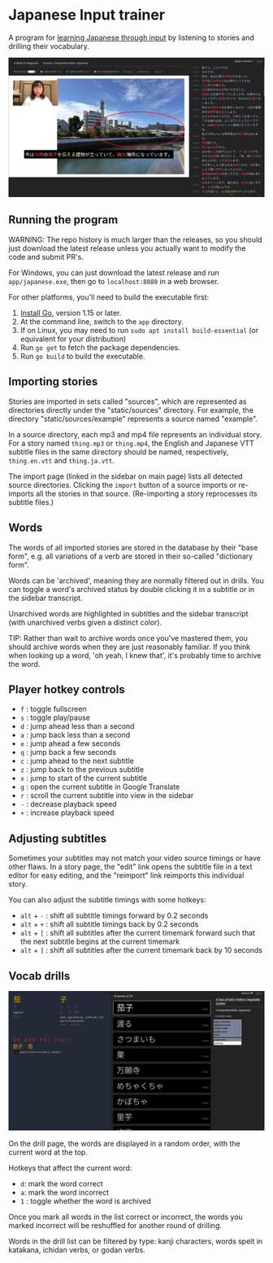 # Japanese Input trainer

A program for [learning Japanese through input](input.md) by listening to stories and drilling their vocabulary.

![](./images/story.jpg)

## Running the program

WARNING: The repo history is much larger than the releases, so you should just download the latest release unless you actually want to modify the code and submit PR's.

For Windows, you can just download the latest release and run `app/japanese.exe`, then go to `localhost:8080` in a web browser.

For other platforms, you'll need to build the executable first:

1. [Install Go](https://go.dev/doc/install), version 1.15 or later.
1. At the command line, switch to the `app` directory.
1. If on Linux, you may need to run `sudo apt install build-essential` (or equivalent for your distribution)
1. Run `go get` to fetch the package dependencies.
1. Run `go build` to build the executable.

## Importing stories

Stories are imported in sets called "sources", which are represented as directories directly under the "static/sources" directory. For example, the directory "static/sources/example" represents a source named "example".

In a source directory, each mp3 and mp4 file represents an individual story. For a story named `thing.mp3` or `thing.mp4`, the English and Japanese VTT subtitle files in the same directory should be named, respectively, `thing.en.vtt` and `thing.ja.vtt`.

The import page (linked in the sidebar on main page) lists all detected source directories. Clicking the `import` button of a source imports or re-imports all the stories in that source. (Re-importing a story reprocesses its subtitle files.)

## Words

The words of all imported stories are stored in the database by their "base form", e.g. all variations of a verb are stored in their so-called "dictionary form".

Words can be 'archived', meaning they are normally filtered out in drills. You can toggle a word's archived status by double clicking it in a subtitle or in the sidebar transcript.

Unarchived words are highlighted in subtitles and the sidebar transcript (with unarchived verbs given a distinct color).

TIP: Rather than wait to archive words once you've mastered them, you should archive words when they are just reasonably familiar. If you think when looking up a word, 'oh yeah, I knew that', it's probably time to archive the word.

## Player hotkey controls

- `f` : toggle fullscreen
- `s` : toggle play/pause
- `d` : jump ahead less than a second
- `a` : jump back less than a second
- `e` : jump ahead a few seconds
- `q` : jump back a few seconds
- `c` : jump ahead to the next subtitle
- `z` : jump back to the previous subtitle
- `x` : jump to start of the current subtitle
- `g` : open the current subtitle in Google Translate
- `r` : scroll the current subtitle into view in the sidebar
- `-` : decrease playback speed
- `+` : increase playback speed

## Adjusting subtitles

Sometimes your subtitles may not match your video source timings or have other flaws. In a story page, the "edit" link opens the subtitle file in a text editor for easy editing, and the "reimport" link reimports this individual story.

You can also adjust the subtitle timings with some hotkeys:

- `alt` + `-` : shift all subtitle timings forward by 0.2 seconds
- `alt` + `+` : shift all subtitle timings back by 0.2 seconds
- `alt` + `[` : shift all subtitles after the current timemark forward such that the next subtitle begins at the current timemark
- `alt` + `]` : shift all subtitles after the current timemark back by 10 seconds

## Vocab drills

![](./images/drill.png)

On the drill page, the words are displayed in a random order, with the current word at the top.

Hotkeys that affect the current word:

- `d`: mark the word correct
- `a`: mark the word incorrect
- `1` : toggle whether the word is archived

Once you mark all words in the list correct or incorrect, the words you marked incorrect will be reshuffled for another round of drilling.

Words in the drill list can be filtered by type: kanji characters, words spelt in katakana, ichidan verbs, or godan verbs.